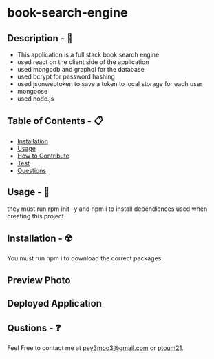 # book-search-engine

## Description - 💠
* This application is a full stack book search engine
* used react on the client side of the application
* used mongodb and graphql for the database
* used bcrypt for password hashing
* used jsonwebtoken to save a token to local storage for each user
* mongoose
* used node.js

## Table of Contents - 📋
* [Installation](#installation---☢️)
* [Usage](#usage---💎)
* [How to Contribute](#how-to-contribute---🍴)
* [Test](#test---🧪)
* [Questions](#qustions---❓)

## Usage - 💎
they must run rpm init -y and npm i to install dependiences used when creating this project

## Installation - ☢️
 You must run npm i to download the correct packages.

## Preview Photo

## Deployed Application

## Qustions - ❓
Feel Free to contact me at pey3moo3@gmail.com or [ptoum21](https://github.com/ptoum21).

